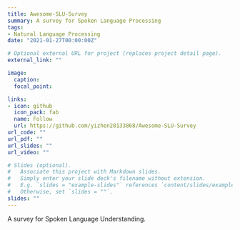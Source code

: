 ```yaml
---
title: Awesome-SLU-Survey
summary: A survey for Spoken Language Processing
tags:
- Natural Language Processing
date: "2021-01-27T00:00:00Z"

# Optional external URL for project (replaces project detail page).
external_link: ""

image:
  caption:
  focal_point:

links:
- icon: github
  icon_pack: fab
  name: Follow
  url: https://github.com/yizhen20133868/Awesome-SLU-Survey
url_code: ""
url_pdf: ""
url_slides: ""
url_video: ""

# Slides (optional).
#   Associate this project with Markdown slides.
#   Simply enter your slide deck's filename without extension.
#   E.g. `slides = "example-slides"` references `content/slides/example-slides.md`.
#   Otherwise, set `slides = ""`.
slides: ""
---
```


A survey for Spoken Language Understanding.
